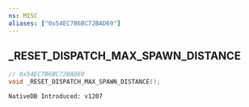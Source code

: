 ```yaml
---
ns: MISC
aliases: ["0x54EC7B6BC72BAD69"]
---
```

## _RESET_DISPATCH_MAX_SPAWN_DISTANCE

```c
// 0x54EC7B6BC72BAD69
void _RESET_DISPATCH_MAX_SPAWN_DISTANCE();
```

```
NativeDB Introduced: v1207
```

